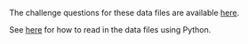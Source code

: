 The challenge questions for these data files are available [here](https://docs.google.com/document/d/1jpHrrysVPO_enHTwFLRmIQa5Rar7wqaJLgr6ntBIubQ/edit#). 

See [here](https://github.com/pbeens/CS-Challenge-Data-Files/blob/master/Python%20Stub.py) for how to read in the data files using Python. 